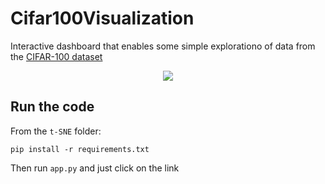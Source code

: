 # Cifar100Visualization
Interactive dashboard that enables some simple explorationo of data from the [CIFAR-100 dataset](https://www.cs.toronto.edu/~kriz/cifar.html)

<p align="center">
  <img src="https://github.com/fbizza/Cifar100Visualization/assets/109001290/97269ef6-0849-457c-9258-4833135c0bc7">
</p>	

## Run the code
From the `t-SNE` folder: 
```
pip install -r requirements.txt
```
Then run `app.py` and just click on the link
